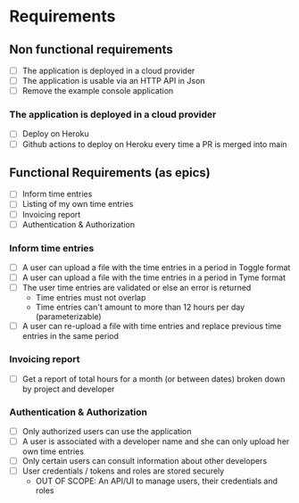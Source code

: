 # Requirements

## Non functional requirements

- [ ] The application is deployed in a cloud provider
- [ ] The application is usable via an HTTP API in Json
- [ ] Remove the example console application

### The application is deployed in a cloud provider

- [ ] Deploy on Heroku
- [ ] Github actions to deploy on Heroku every time a PR is merged into main

## Functional Requirements (as epics)

- [ ] Inform time entries
- [ ] Listing of my own time entries
- [ ] Invoicing report
- [ ] Authentication & Authorization

### Inform time entries

- [ ] A user can upload a file with the time entries in a period in Toggle format
- [ ] A user can upload a file with the time entries in a period in Tyme format
- [ ] The user time entries are validated or else an error is returned
  - Time entries must not overlap
  - Time entries can't amount to more than 12 hours per day (parameterizable)
- [ ] A user can re-upload a file with time entries and replace previous time entries in the same period

### Invoicing report

- [ ] Get a report of total hours for a month (or between dates) broken down by project and developer

### Authentication & Authorization 

- [ ] Only authorized users can use the application
- [ ] A user is associated with a developer name and she can only upload her own time entries
- [ ] Only certain users can consult information about other developers
- [ ] User credentials / tokens and roles are stored securely
  - OUT OF SCOPE: An API/UI to manage users, their credentials and roles
